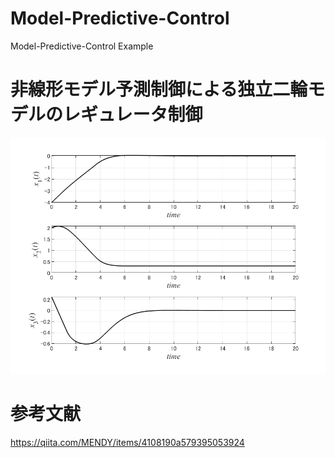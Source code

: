 # Model-Predictive-Control
Model-Predictive-Control Example
# 非線形モデル予測制御による独立二輪モデルのレギュレータ制御
![](https://github.com/Ramune6110/Model-Predictive-Control/blob/master/Example/%E7%8B%AC%E7%AB%8B2%E8%BC%AA%E3%83%A2%E3%83%87%E3%83%AB_Example/State%20result.png)
# 参考文献
https://qiita.com/MENDY/items/4108190a579395053924
